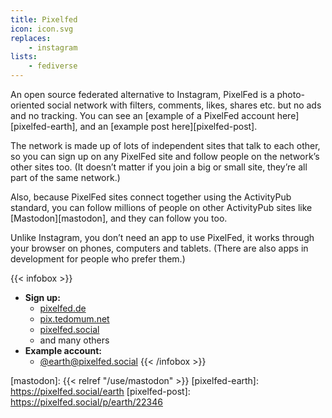```yaml
---
title: Pixelfed
icon: icon.svg
replaces: 
    - instagram
lists: 
    - fediverse
---
```


An open source federated alternative to Instagram, PixelFed is a photo-oriented social network with filters, comments, likes, shares etc. but no ads and no tracking. You can see an [example of a PixelFed account here][pixelfed-earth], and an [example post here][pixelfed-post].

The network is made up of lots of independent sites that talk to each other, so you can sign up on any PixelFed site and follow people on the network’s other sites too. (It doesn’t matter if you join a big or small site, they’re all part of the same network.)

Also, because PixelFed sites connect together using the ActivityPub standard, you can follow millions of people on other ActivityPub sites like [Mastodon][mastodon], and they can follow you too.

Unlike Instagram, you don’t need an app to use PixelFed, it works through your browser on phones, computers and tablets. (There are also apps in development for people who prefer them.)

{{< infobox >}}
- **Sign up:** 
  - [pixelfed.de](https://pixelfed.de)
  - [pix.tedomum.net](https://pix.tedomum.net)
  - [pixelfed.social](https://pixelfed.social)
  - and many others
- **Example account:** 
  - [@earth@pixelfed.social](https://pixelfed.social/earth)
{{< /infobox >}}

[mastodon]: {{< relref "/use/mastodon" >}}
[pixelfed-earth]: https://pixelfed.social/earth
[pixelfed-post]: https://pixelfed.social/p/earth/22346